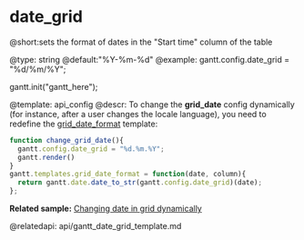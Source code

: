 date_grid
=============
@short:sets the format of dates in the "Start time" column of the table
	

@type: string
@default:"%Y-%m-%d"
@example:
gantt.config.date_grid = "%d/%m/%Y";

gantt.init("gantt_here");

@template:	api_config
@descr:
To change the **grid_date** config dynamically (for instance, after a user changes the locale language), you need to redefine the [grid_date_format](api/gantt_grid_date_format_template.md) template:

~~~js
function change_grid_date(){
  gantt.config.date_grid = "%d.%m.%Y";
  gantt.render()
}
gantt.templates.grid_date_format = function(date, column){
  return gantt.date.date_to_str(gantt.config.date_grid)(date);
};
~~~

**Related sample:** [Changing date in grid dynamically](https://snippet.dhtmlx.com/5/eb8d92554)


@relatedapi:
	api/gantt_date_grid_template.md
